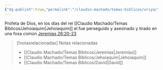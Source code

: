 ```yaml
---
{"dg-publish":true,"permalink":"/claudio-machado/temas-biblicos/uriya/","title":"Uriya"}
---
```


Profeta de Dios, en los días del rei [[Claudio Machado/Temas Bíblicos/Jehoiaquim\|Jehoiaquim]]  el fue perseguido y asesinado y tirado en una fosa común [Jeremías 26:20-23](https://wol.jw.org/es/wol/bc/r4/lp-s/1200004523/2/0) 



> [!notasrelacionadas] Notas relacionadas
> - [[Claudio Machado/Temas Bíblicos/Jeremías\|Jeremías]]
> - [[Claudio Machado/Temas Bíblicos/Jehoiaquim\|Jehoiaquim]]
> - [[Claudio Machado/Temas Bíblicos/David\|David]]

